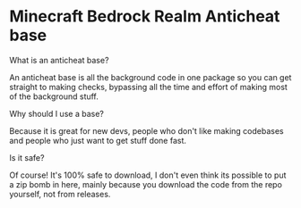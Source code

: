 # Minecraft Bedrock Realm Anticheat base

What is an anticheat base?

An anticheat base is all the background code in one package so you can get straight to making checks, bypassing all the time and effort of making most of the background stuff.

Why should I use a base?

Because it is great for new devs, people who don't like making codebases and people who just want to get stuff done fast.

Is it safe?

Of course! It's 100% safe to download, I don't even think its possible to put a zip bomb in here, mainly because you download the code from the repo yourself, not from releases.
